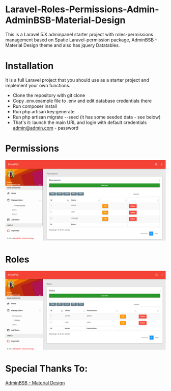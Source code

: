 # Laravel-Roles-Permissions-Admin-AdminBSB-Material-Design
This is a Laravel 5.X adminpanel starter project with roles-permissions management based on Spatie Laravel-permission package, AdminBSB - Material Design theme and also has jquery Datatables.

# Installation
It is a full Laravel project that you should use as a starter project and implement your own functions.

* Clone the repository with git clone
* Copy .env.example file to .env and edit database credentials there
* Run composer install
* Run php artisan key:generate
* Run php artisan migrate --seed (it has some seeded data - see below)
* That's it: launch the main URL and login with default credentials admin@admin.com - password

# Permissions
![picture alt](https://github.com/Mahanteshkumbar/Laravel-Roles-Permissions-Admin-AdminBSB-Material-Design/blob/master/img/permission.PNG)

# Roles
![picture alt](https://github.com/Mahanteshkumbar/Laravel-Roles-Permissions-Admin-AdminBSB-Material-Design/blob/master/img/roles.PNG)

# Special Thanks To:
[AdminBSB - Material Design](https://gurayyarar.github.io/AdminBSBMaterialDesign/)
